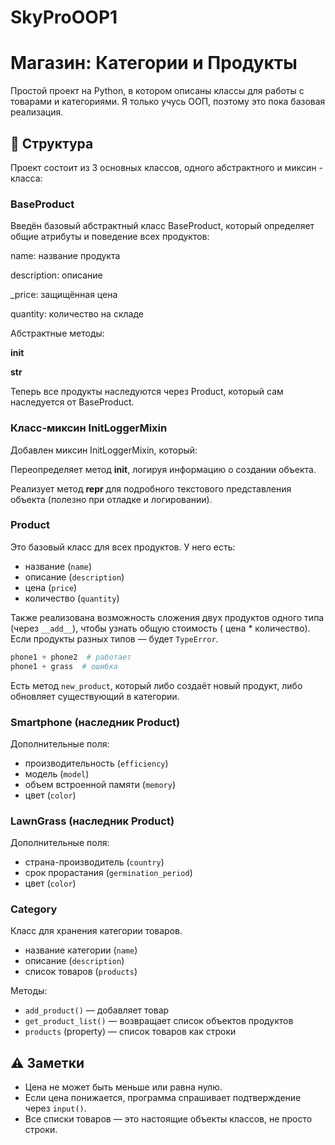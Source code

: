 # SkyProOOP1

# Магазин: Категории и Продукты

Простой проект на Python, в котором описаны классы для работы с товарами и категориями. Я только учусь ООП, поэтому это
пока базовая реализация.

## 🧱 Структура

Проект состоит из 3 основных классов, одного абстрактного и миксин - класса:

### BaseProduct

Введён базовый абстрактный класс BaseProduct, который определяет общие атрибуты и поведение всех продуктов:

name: название продукта

description: описание

_price: защищённая цена

quantity: количество на складе

Абстрактные методы:

__init__

__str__

Теперь все продукты наследуются через Product, который сам наследуется от BaseProduct.

### Класс-миксин InitLoggerMixin

Добавлен миксин InitLoggerMixin, который:

Переопределяет метод __init__, логируя информацию о создании объекта.

Реализует метод __repr__ для подробного текстового представления объекта (полезно при отладке и логировании).

### Product

Это базовый класс для всех продуктов. У него есть:

- название (`name`)
- описание (`description`)
- цена (`price`)
- количество (`quantity`)

Также реализована возможность сложения двух продуктов одного типа (через `__add__`), чтобы узнать общую стоимость (
цена * количество). Если продукты разных типов — будет `TypeError`.

```python
phone1 + phone2  # работает
phone1 + grass  # ошибка
```

Есть метод `new_product`, который либо создаёт новый продукт, либо обновляет существующий в категории.

### Smartphone (наследник Product)

Дополнительные поля:

- производительность (`efficiency`)
- модель (`model`)
- объем встроенной памяти (`memory`)
- цвет (`color`)

### LawnGrass (наследник Product)

Дополнительные поля:

- страна-производитель (`country`)
- срок прорастания (`germination_period`)
- цвет (`color`)

### Category

Класс для хранения категории товаров.

- название категории (`name`)
- описание (`description`)
- список товаров (`products`)

Методы:

- `add_product()` — добавляет товар
- `get_product_list()` — возвращает список объектов продуктов
- `products` (property) — список товаров как строки

## ⚠️ Заметки

- Цена не может быть меньше или равна нулю.
- Если цена понижается, программа спрашивает подтверждение через `input()`.
- Все списки товаров — это настоящие объекты классов, не просто строки.
